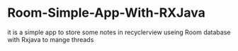 # Room-Simple-App-With-RXJava
<p> it is a simple app to store some notes in recyclerview   
  useing Room database with Rxjava to mange threads
  </p>
